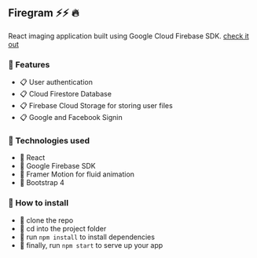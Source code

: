 ## Firegram ⚡⚡ :fire:


React imaging application built using Google Cloud Firebase SDK.
[check it out](https://sax-firegram.web.app/)

### :orange_book: Features
- :clipboard: User authentication
- :clipboard: Cloud Firestore Database
- :clipboard: Firebase Cloud Storage for storing user files
- :clipboard: Google and Facebook Signin 


### :orange_book: Technologies used
- :pill: React
- :pill: Google Firebase SDK
- :pill: Framer Motion for fluid animation
- :pill: Bootstrap 4

### :orange_book: How to install
- :bookmark: clone the repo
- :bookmark: cd into the project folder
- :bookmark: run `npm install` to install dependencies
- :bookmark: finally, run `npm start` to serve up your app

